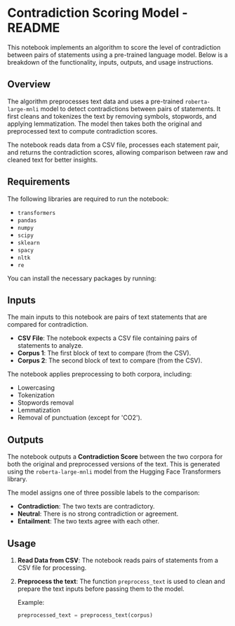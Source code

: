 # Contradiction Scoring Model - README

This notebook implements an algorithm to score the level of contradiction between pairs of statements using a pre-trained language model. Below is a breakdown of the functionality, inputs, outputs, and usage instructions.

## Overview
The algorithm preprocesses text data and uses a pre-trained `roberta-large-mnli` model to detect contradictions between pairs of statements. It first cleans and tokenizes the text by removing symbols, stopwords, and applying lemmatization. The model then takes both the original and preprocessed text to compute contradiction scores. 

The notebook reads data from a CSV file, processes each statement pair, and returns the contradiction scores, allowing comparison between raw and cleaned text for better insights.

## Requirements
The following libraries are required to run the notebook:
- `transformers`
- `pandas`
- `numpy`
- `scipy`
- `sklearn`
- `spacy`
- `nltk`
- `re`

You can install the necessary packages by running:


## Inputs
The main inputs to this notebook are pairs of text statements that are compared for contradiction.

- **CSV File**: The notebook expects a CSV file containing pairs of statements to analyze.
- **Corpus 1**: The first block of text to compare (from the CSV).
- **Corpus 2**: The second block of text to compare (from the CSV).

The notebook applies preprocessing to both corpora, including:
- Lowercasing
- Tokenization
- Stopwords removal
- Lemmatization
- Removal of punctuation (except for 'CO2').

## Outputs
The notebook outputs a **Contradiction Score** between the two corpora for both the original and preprocessed versions of the text. This is generated using the `roberta-large-mnli` model from the Hugging Face Transformers library.

The model assigns one of three possible labels to the comparison:
- **Contradiction**: The two texts are contradictory.
- **Neutral**: There is no strong contradiction or agreement.
- **Entailment**: The two texts agree with each other.

## Usage
1. **Read Data from CSV**:
   The notebook reads pairs of statements from a CSV file for processing.

2. **Preprocess the text**: 
   The function `preprocess_text` is used to clean and prepare the text inputs before passing them to the model.

   Example:
   ```python
   preprocessed_text = preprocess_text(corpus)
